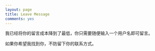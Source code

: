```yaml
---
layout: page
title: Leave Message
comments: yes
---
```


我已经将你的留言成本降到了最低，你只需要随便输入一个用户名即可留言。

如果你希望我找到你，不防留下你的联系方式。
